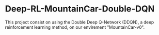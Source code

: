 # Deep-RL-MountainCar-Double-DQN
This project consist on using the Double Deep Q-Network (DDQN), a deep reinforcement learning method, on our envirement "MountainCar-v0".
